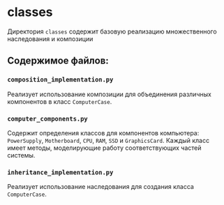 # classes

Директория `classes` содержит базовую реализацию множественного наследования и композиции

## Содержимое файлов:

### `composition_implementation.py`
Реализует использование композиции для объединения различных компонентов в класс `ComputerCase`.

### `computer_components.py`
Содержит определения классов для компонентов компьютера: `PowerSupply`, `Motherboard`, `CPU`, `RAM`, `SSD` и `GraphicsCard`. Каждый класс имеет методы, моделирующие работу соответствующих частей системы.

### `inheritance_implementation.py`
Реализует использование наследования для создания класса `ComputerCase`.

